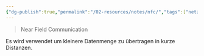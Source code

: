 ```yaml
---
{"dg-publish":true,"permalink":"/02-resources/notes/nfc/","tags":["netzwerk/wireless","netzwerk"],"noteIcon":"","updated":"2025-08-26T16:35:06.000+02:00"}
---
```


> Near Field Communication

Es wird verwendet um kleinere Datenmenge zu übertragen in kurze Distanzen. 